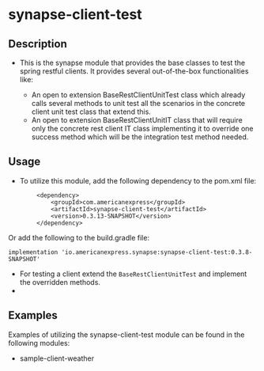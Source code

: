 # synapse-client-test

## Description

- This is the synapse module that provides the base classes to test the spring restful clients. It provides several
  out-of-the-box functionalities like:

    - An open to extension BaseRestClientUnitTest class which already calls several methods to unit test all the
      scenarios in the concrete client unit test class that extend this.
    - An open to extension BaseRestClientUnitIT class that will require only the concrete rest client IT class
      implementing it to override one success method which will be the integration test method needed.

## Usage
- To utilize this module, add the following dependency to the pom.xml file:
```
        <dependency>
            <groupId>com.americanexpress</groupId>
            <artifactId>synapse-client-test</artifactId>
            <version>0.3.13-SNAPSHOT</version>
        </dependency>
```
Or add the following to the build.gradle file:
```
implementation 'io.americanexpress.synapse:synapse-client-test:0.3.8-SNAPSHOT'
```

- For testing a client extend the `BaseRestClientUnitTest` and implement the overridden methods.
- 
## Examples
Examples of utilizing the synapse-client-test module can be found in the following modules:
- sample-client-weather

